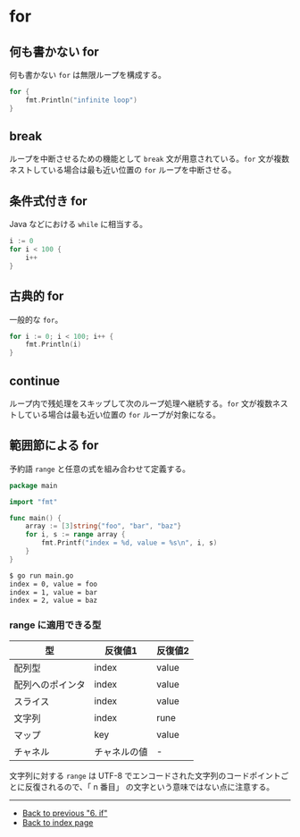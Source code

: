 # for

## 何も書かない for

何も書かない `for` は無限ループを構成する。

<!-- markdownlint-disable MD010 -->

```go
for {
	fmt.Println("infinite loop")
}
```

<!-- markdownlint-enable MD010 -->

## break

ループを中断させるための機能として `break` 文が用意されている。`for` 文が複数ネストしている場合は最も近い位置の `for` ループを中断させる。

## 条件式付き for

Java などにおける `while` に相当する。

<!-- markdownlint-disable MD010 -->

```go
i := 0
for i < 100 {
	i++
}
```

<!-- markdownlint-enable MD010 -->

## 古典的 for

一般的な `for`。

<!-- markdownlint-disable MD010 -->

```go
for i := 0; i < 100; i++ {
	fmt.Println(i)
}
```

<!-- markdownlint-enable MD010 -->

## continue

ループ内で残処理をスキップして次のループ処理へ継続する。`for` 文が複数ネストしている場合は最も近い位置の `for` ループが対象になる。

## 範囲節による for

予約語 `range` と任意の式を組み合わせて定義する。

<!-- markdownlint-disable MD010 -->

```go
package main

import "fmt"

func main() {
	array := [3]string{"foo", "bar", "baz"}
	for i, s := range array {
		fmt.Printf("index = %d, value = %s\n", i, s)
	}
}
```

<!-- markdownlint-enable MD010 -->

```bash
$ go run main.go
index = 0, value = foo
index = 1, value = bar
index = 2, value = baz
```

### range に適用できる型

| 型 | 反復値1 | 反復値2 |
| - | - | - |
| 配列型 | index | value |
| 配列へのポインタ | index | value |
| スライス | index | value |
| 文字列 | index | rune |
| マップ | key | value |
| チャネル | チャネルの値 | - |

文字列に対する `range` は UTF-8 でエンコードされた文字列のコードポイントごとに反復されるので、「 n 番目」 の文字という意味ではない点に注意する。

***

* [Back to previous "6. if"](./if.md)
* [Back to index page](../README.md)
